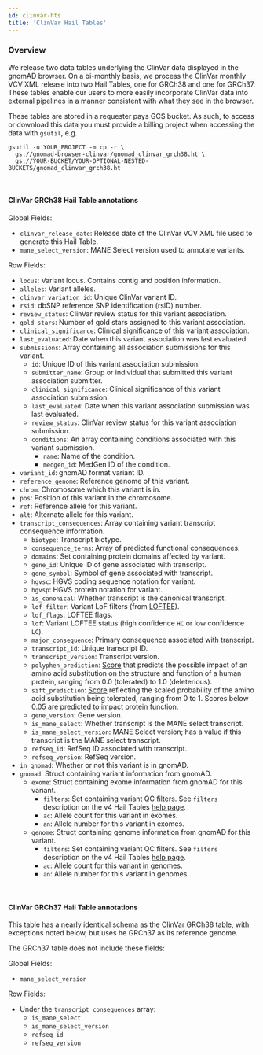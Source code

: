 ```yaml
---
id: clinvar-hts
title: 'ClinVar Hail Tables'
---
```


### Overview

We release two data tables underlying the ClinVar data displayed in the gnomAD browser. On a bi-monthly basis, we process the ClinVar monthly VCV XML release into two Hail Tables, one for GRCh38 and one for GRCh37. These tables enable our users to more easily incorporate ClinVar data into external pipelines in a manner consistent with what they see in the browser.

These tables are stored in a requester pays GCS bucket. As such, to access or download this data you must provide a billing project when accessing the data with `gsutil`, e.g.

```
gsutil -u YOUR_PROJECT -m cp -r \
  gs://gnomad-browser-clinvar/gnomad_clinvar_grch38.ht \
  gs://YOUR-BUCKET/YOUR-OPTIONAL-NESTED-BUCKETS/gnomad_clinvar_grch38.ht
```

<br />

#### ClinVar GRCh38 Hail Table annotations

Global Fields:

- `clinvar_release_date`: Release date of the ClinVar VCV XML file used to generate this Hail Table.
- `mane_select_version`: MANE Select version used to annotate variants.

Row Fields:

- `locus`: Variant locus. Contains contig and position information.
- `alleles`: Variant alleles.
- `clinvar_variation_id`: Unique ClinVar variant ID.
- `rsid`: dbSNP reference SNP identification (rsID) number.
- `review_status`: ClinVar review status for this variant association.
- `gold_stars`: Number of gold stars assigned to this variant association.
- `clinical_significance`: Clinical significance of this variant association.
- `last_evaluated`: Date when this variant association was last evaluated.
- `submissions`: Array containing all association submissions for this variant.
  - `id`: Unique ID of this variant association submission.
  - `submitter_name`: Group or individual that submitted this variant association submitter.
  - `clinical_significance`: Clinical significance of this variant association submission.
  - `last_evaluated`: Date when this variant association submission was last evaluated.
  - `review_status`: ClinVar review status for this variant association submission.
  - `conditions`: An array containing conditions associated with this variant submission.
    - `name`: Name of the condition.
    - `medgen_id`: MedGen ID of the condition.
- `variant_id`: gnomAD format variant ID.
- `reference_genome`: Reference genome of this variant.
- `chrom`: Chromosome which this variant is in.
- `pos`: Position of this variant in the chromosome.
- `ref`: Reference allele for this variant.
- `alt`: Alternate allele for this variant.
- `transcript_consequences`: Array containing variant transcript consequence information.
  - `biotype`: Transcript biotype.
  - `consequence_terms`: Array of predicted functional consequences.
  - `domains`: Set containing protein domains affected by variant.
  - `gene_id`: Unique ID of gene associated with transcript.
  - `gene_symbol`: Symbol of gene associated with transcript.
  - `hgvsc`: HGVS coding sequence notation for variant.
  - `hgvsp`: HGVS protein notation for variant.
  - `is_canonical`: Whether transcript is the canonical transcript.
  - `lof_filter`: Variant LoF filters (from [LOFTEE](https://github.com/konradjk/loftee)).
  - `lof_flags`: LOFTEE flags.
  - `lof`: Variant LOFTEE status (high confidence `HC` or low confidence `LC`).
  - `major_consequence`: Primary consequence associated with transcript.
  - `transcript_id`: Unique transcript ID.
  - `transcript_version`: Transcript version.
  - `polyphen_prediction`: [Score](https://www.nature.com/articles/nmeth0410-248) that predicts the possible impact of an amino acid substitution on the structure and function of a human protein, ranging from 0.0 (tolerated) to 1.0 (deleterious).
  - `sift_prediction`: [Score](https://www.nature.com/articles/nprot.2009.86) reflecting the scaled probability of the amino acid substitution being tolerated, ranging from 0 to 1. Scores below 0.05 are predicted to impact protein function.
  - `gene_version`: Gene version.
  - `is_mane_select`: Whether transcript is the MANE select transcript.
  - `is_mane_select_version`: MANE Select version; has a value if this transcript is the MANE select transcript.
  - `refseq_id`: RefSeq ID associated with transcript.
  - `refseq_version`: RefSeq version.
- `in_gnomad`: Whether or not this variant is in gnomAD.
- `gnomad`: Struct containing variant information from gnomAD.
  - `exome`: Struct containing exome information from gnomAD for this variant.
    - `filters`: Set containing variant QC filters. See `filters` description on the v4 Hail Tables [help page](v4-hts#filters).
    - `ac`: Allele count for this variant in exomes.
    - `an`: Allele number for this variant in exomes.
  - `genome`: Struct containing genome information from gnomAD for this variant.
    - `filters`: Set containing variant QC filters. See `filters` description on the v4 Hail Tables [help page](v4-hts#filters).
    - `ac`: Allele count for this variant in genomes.
    - `an`: Allele number for this variant in genomes.

<br />

#### ClinVar GRCh37 Hail Table annotations

This table has a nearly identical schema as the ClinVar GRCh38 table, with exceptions noted below, but uses he GRCh37 as its reference genome.

The GRCh37 table does not include these fields:

Global Fields:

- `mane_select_version`

Row Fields:

- Under the `transcript_consequences` array:
  - `is_mane_select`
  - `is_mane_select_version`
  - `refseq_id`
  - `refseq_version`
